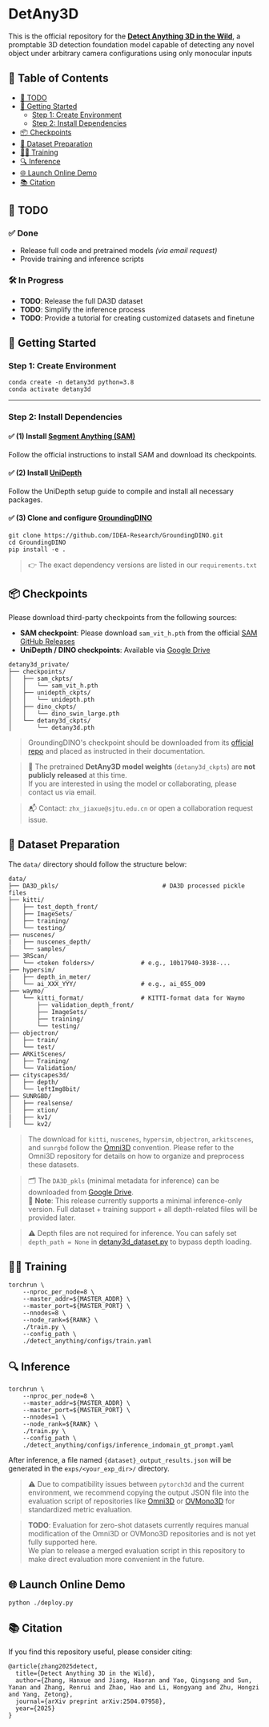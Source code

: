 # DetAny3D

This is the official repository for the **[Detect Anything 3D in the Wild](https://arxiv.org/abs/2504.07958)**, a promptable 3D detection foundation model capable of detecting any novel object under arbitrary camera configurations using only monocular inputs


<!-- ## 🖼️ Demo Results

Below are example visualizations of DetAny3D predictions:

<p align="center">
  <img src="assets/demo1.jpg" alt="Demo 1" width="400"/>
  <img src="assets/demo2.jpg" alt="Demo 2" width="400"/>
</p>

<p align="center">
  <img src="assets/demo3.jpg" alt="Demo 3" width="400"/>
  <img src="assets/demo4.jpg" alt="Demo 4" width="400"/>
</p> -->

## 📖 Table of Contents

- [📌 TODO](#-todo)
- [🚀 Getting Started](#-getting-started)
  - [Step 1: Create Environment](#step-1-create-environment)
  - [Step 2: Install Dependencies](#step-2-install-dependencies)
- [📦 Checkpoints](#-checkpoints)
- [📁 Dataset Preparation](#-dataset-preparation)
- [🏋️‍♂️ Training](#️-training)
- [🔍 Inference](#-inference)
- [🌐 Launch Online Demo](#-launch-online-demo)
- [📚 Citation](#-citation)


## 📌 TODO

### ✅ Done
- Release full code and pretrained models *(via email request)*
- Provide training and inference scripts

### 🛠️ In Progress
- **TODO**: Release the full DA3D dataset
- **TODO**: Simplify the inference process
- **TODO**: Provide a tutorial for creating customized datasets and finetune


## 🚀 Getting Started

### Step 1: Create Environment

```
conda create -n detany3d python=3.8
conda activate detany3d
```

---

### Step 2: Install Dependencies

#### ✅ (1) Install [Segment Anything (SAM)](https://github.com/facebookresearch/segment-anything)

Follow the official instructions to install SAM and download its checkpoints.

#### ✅ (2) Install [UniDepth](https://github.com/lpiccinelli-eth/UniDepth)

Follow the UniDepth setup guide to compile and install all necessary packages.

#### ✅ (3) Clone and configure [GroundingDINO](https://github.com/IDEA-Research/GroundingDINO)

```
git clone https://github.com/IDEA-Research/GroundingDINO.git
cd GroundingDINO
pip install -e .
```

> 👉 The exact dependency versions are listed in our `requirements.txt`


## 📦 Checkpoints

Please download third-party checkpoints from the following sources:

- **SAM checkpoint**: Please download `sam_vit_h.pth` from the official [SAM GitHub Releases](https://github.com/facebookresearch/segment-anything)
- **UniDepth / DINO checkpoints**: Available via [Google Drive](https://drive.google.com/drive/folders/17AOq5i1pCTxYzyqb1zbVevPy5jAXdNho?usp=drive_link)

```
detany3d_private/
├── checkpoints/
│   ├── sam_ckpts/
│   │   └── sam_vit_h.pth
│   ├── unidepth_ckpts/
│   │   └── unidepth.pth
│   ├── dino_ckpts/
│   │   └── dino_swin_large.pth
│   └── detany3d_ckpts/
│       └── detany3d.pth
```

> GroundingDINO's checkpoint should be downloaded from its [official repo](https://github.com/IDEA-Research/GroundingDINO) and placed as instructed in their documentation.

> 📩 The pretrained **DetAny3D model weights** (`detany3d_ckpts`) are **not publicly released** at this time.  
If you are interested in using the model or collaborating, please contact us via email.

> 📬 Contact: `zhx_jiaxue@sjtu.edu.cn` or open a collaboration request issue.



## 📁 Dataset Preparation

The `data/` directory should follow the structure below:

```
data/
├── DA3D_pkls/                             # DA3D processed pickle files 
├── kitti/
│   ├── test_depth_front/
│   ├── ImageSets/
│   ├── training/
│   └── testing/
├── nuscenes/
|   ├── nuscenes_depth/
│   └── samples/
├── 3RScan/
│   └── <token folders>/             # e.g., 10b17940-3938-...
├── hypersim/
|   ├── depth_in_meter/
│   └── ai_XXX_YYY/                  # e.g., ai_055_009
├── waymo/
│   └── kitti_format/                # KITTI-format data for Waymo
│       ├── validation_depth_front/
│       ├── ImageSets/
│       ├── training/
│       └── testing/
├── objectron/
│   ├── train/
│   └── test/
├── ARKitScenes/
│   ├── Training/
│   └── Validation/
├── cityscapes3d/
│   ├── depth/
│   └── leftImg8bit/
├── SUNRGBD/
│   ├── realsense/
│   ├── xtion/
|   ├── kv1/
│   └── kv2/
```

> The download for `kitti`, `nuscenes`, `hypersim`, `objectron`, `arkitscenes`, and `sunrgbd` follow the [Omni3D](https://github.com/facebookresearch/omni3d) convention. Please refer to the Omni3D repository for details on how to organize and preprocess these datasets.

> 🗂️ The `DA3D_pkls` (minimal metadata for inference) can be downloaded from [Google Drive](https://drive.google.com/drive/folders/17AOq5i1pCTxYzyqb1zbVevPy5jAXdNho?usp=drive_link).  
> 🧩 **Note**: This release currently supports a minimal inference-only version. Full dataset + training support + all depth-related files will be provided later.

> ⚠️ Depth files are not required for inference. You can safely set `depth_path = None` in [detany3d_dataset.py](./detect_anything/datasets/detany3d_dataset.py) to bypass depth loading.  



## 🏋️‍♂️ Training

```
torchrun \
    --nproc_per_node=8 \
    --master_addr=${MASTER_ADDR} \
    --master_port=${MASTER_PORT} \
    --nnodes=8 \
    --node_rank=${RANK} \
    ./train.py \
    --config_path \
    ./detect_anything/configs/train.yaml
```


## 🔍 Inference

```
torchrun \
    --nproc_per_node=8 \
    --master_addr=${MASTER_ADDR} \
    --master_port=${MASTER_PORT} \
    --nnodes=1 \
    --node_rank=${RANK} \
    ./train.py \
    --config_path \
    ./detect_anything/configs/inference_indomain_gt_prompt.yaml
```


After inference, a file named `{dataset}_output_results.json` will be generated in the `exps/<your_exp_dir>/` directory.

> ⚠️ Due to compatibility issues between `pytorch3d` and the current environment, we recommend copying the output JSON file into the evaluation script of repositories like [Omni3D](https://github.com/facebookresearch/omni3d) or [OVMono3D](https://github.com/UVA-Computer-Vision-Lab/ovmono3d) for standardized metric evaluation.

> **TODO**: Evaluation for zero-shot datasets currently requires manual modification of the Omni3D or OVMono3D repositories and is not yet fully supported here.   
We plan to release a merged evaluation script in this repository to make direct evaluation more convenient in the future.



## 🌐 Launch Online Demo

```
python ./deploy.py
```


## 📚 Citation

If you find this repository useful, please consider citing:

```
@article{zhang2025detect,
  title={Detect Anything 3D in the Wild},
  author={Zhang, Hanxue and Jiang, Haoran and Yao, Qingsong and Sun, Yanan and Zhang, Renrui and Zhao, Hao and Li, Hongyang and Zhu, Hongzi and Yang, Zetong},
  journal={arXiv preprint arXiv:2504.07958},
  year={2025}
}
```
